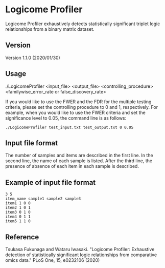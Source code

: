 # Logicome Profiler
Logicome Profiler exhaustively detects statistically significant triplet logic relationships from a binary matrix dataset.

## Version
Version 1.1.0 (2020/01/30)

## Usage
./LogicomeProfiler <input_file> <output_file> <controlling_procedure> <familywise_error_rate or false_discovery_rate>

If you would like to use the FWER and the FDR for the multiple testing criteria, please set the controlling procedure to 0 and 1, respectively. For example, when you would like to use the FWER criteria and set the significance level to 0.05, the command line is as follows:

    ./LogicomeProfiler test_input.txt test_output.txt 0 0.05

## Input file format
The number of samples and items are described in the first line. In the second line, the name of each sample is listed. After the third line, the presence of absence of each item in each sample is described.

## Example of input file format
    3 5
    item_name sample1 sample2 sample3
    item1 1 0 0
    item2 1 0 1
    item3 0 1 0
    item4 0 1 1
    item5 1 1 0

## Reference
Tsukasa Fukunaga and Wataru Iwasaki. "Logicome Profiler: Exhaustive detection of statistically significant logic relationships from comparative omics data." PLoS One, 15, e0232106 (2020)
